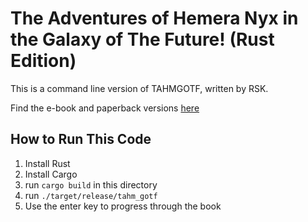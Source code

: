 # The Adventures of Hemera Nyx in the Galaxy of The Future! (Rust Edition)

This is a command line version of TAHMGOTF, written by RSK.

Find the e-book and paperback versions [here](https://rskrules.com/novels/)

## How to Run This Code

1. Install Rust
2. Install Cargo
3. run `cargo build` in this directory
4. run `./target/release/tahm_gotf`
5. Use the enter key to progress through the book
